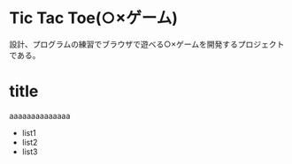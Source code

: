 # Tic Tac Toe(○×ゲーム)

設計、プログラムの練習でブラウザで遊べる○×ゲームを開発するプロジェクトである。

# title

aaaaaaaaaaaaaa

- list1
- list2
- list3

 